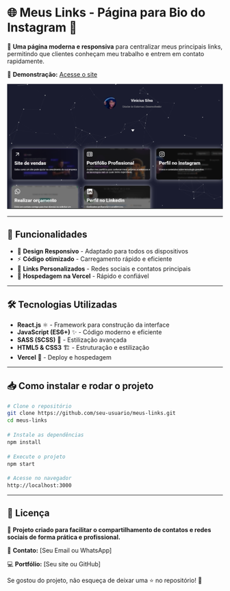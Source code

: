 # 🌐 Meus Links - Página para Bio do Instagram 🔗

🚀 **Uma página moderna e responsiva** para centralizar meus principais links, permitindo que clientes conheçam meu trabalho e entrem em contato rapidamente.

🔗 **Demonstração:** [Acesse o site](https://meus-links-nine.vercel.app/)

![Imagem de exemplo](./public/readme.png)

---

## 📌 Funcionalidades
- 📱 **Design Responsivo** - Adaptado para todos os dispositivos  
- ⚡ **Código otimizado** - Carregamento rápido e eficiente  
- 🔗 **Links Personalizados** - Redes sociais e contatos principais  
- 🚀 **Hospedagem na Vercel** - Rápido e confiável  

---

## 🛠️ Tecnologias Utilizadas

- **React.js** ⚛️ - Framework para construção da interface
- **JavaScript (ES6+)** ✨ - Código moderno e eficiente
- **SASS (SCSS)** 🎨 - Estilização avançada
- **HTML5 & CSS3** 🏗️ - Estruturação e estilização
- **Vercel** 🚀 - Deploy e hospedagem

---

## 📥 Como instalar e rodar o projeto

```sh
# Clone o repositório
git clone https://github.com/seu-usuario/meus-links.git
cd meus-links

# Instale as dependências
npm install

# Execute o projeto
npm start

# Acesse no navegador
http://localhost:3000
```

---

## 📄 Licença

💼 **Projeto criado para facilitar o compartilhamento de contatos e redes sociais de forma prática e profissional.**

📧 **Contato:** [Seu Email ou WhatsApp]

💻 **Portfólio:** [Seu site ou GitHub]

Se gostou do projeto, não esqueça de deixar uma ⭐ no repositório! 🚀


